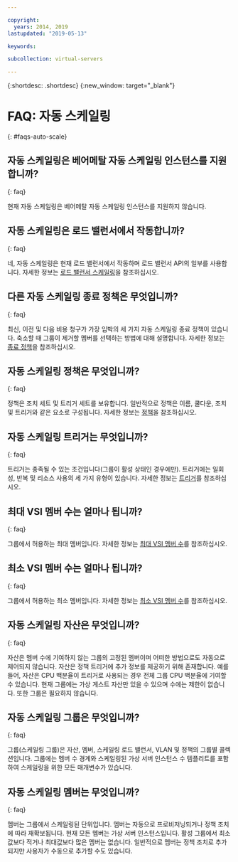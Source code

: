 ```yaml
---

copyright:
  years: 2014, 2019
lastupdated: "2019-05-13"

keywords:

subcollection: virtual-servers

---
```


{:shortdesc: .shortdesc}
{:new_window: target="_blank"}

# FAQ: 자동 스케일링
{: #faqs-auto-scale}

## 자동 스케일링은 베어메탈 자동 스케일링 인스턴스를 지원합니까?
{: faq}

현재 자동 스케일링은 베어메탈 자동 스케일링 인스턴스를 지원하지 않습니다.

## 자동 스케일링은 로드 밸런서에서 작동합니까?
{: faq}

네, 자동 스케일링은 현재 로드 밸런서에서 작동하며 로드 밸런서 API의 일부를 사용합니다. 자세한 정보는 [로드 밸런서 스케일링](/docs/vsi?topic=virtual-servers-auto-scale-terminology)을 참조하십시오.

## 다른 자동 스케일링 종료 정책은 무엇입니까?
{: faq}

최신, 이전 및 다음 비용 청구가 가장 임박의 세 가지 자동 스케일링 종료 정책이 있습니다. 축소할 때 그룹이 제거할 멤버를 선택하는 방법에 대해 설명합니다. 자세한 정보는 [종료 정책](/docs/vsi?topic=virtual-servers-auto-scale-terminology)을 참조하십시오.

## 자동 스케일링 정책은 무엇입니까?
{: faq}

정책은 조치 세트 및 트리거 세트를 보유합니다. 일반적으로 정책은 이름, 쿨다운, 조치 및 트리거와 같은 요소로 구성됩니다. 자세한 정보는 [정책](/docs/vsi?topic=virtual-servers-auto-scale-terminology)을 참조하십시오.

## 자동 스케일링 트리거는 무엇입니까?
{: faq}

트리거는 충족될 수 있는 조건입니다(그룹이 활성 상태인 경우에만). 트리거에는 일회성, 반복 및 리소스 사용의 세 가지 유형이 있습니다. 자세한 정보는 [트리거](/docs/vsi?topic=virtual-servers-auto-scale-terminology)를 참조하십시오.

## 최대 VSI 멤버 수는 얼마나 됩니까?
{: faq}

그룹에서 허용하는 최대 멤버입니다. 자세한 정보는 [최대 VSI 멤버 수](/docs/vsi?topic=virtual-servers-auto-scale-terminology)를 참조하십시오.

## 최소 VSI 멤버 수는 얼마나 됩니까?
{: faq}

그룹에서 허용하는 최소 멤버입니다. 자세한 정보는 [최소 VSI 멤버 수](/docs/vsi?topic=virtual-servers-auto-scale-terminology)를 참조하십시오.

## 자동 스케일링 자산은 무엇입니까?
{: faq}

자산은 멤버 수에 기여하지 않는 그룹의 고정된 멤버이며 어떠한 방법으로도 자동으로 제어되지 않습니다. 자산은 정책 트리거에 추가 정보를 제공하기 위해 존재합니다. 예를 들어, 자산은 CPU 백분율이 트리거로 사용되는 경우 전체 그룹 CPU 백분율에 기여할 수 있습니다. 현재 그룹에는 가상 게스트 자산만 있을 수 있으며 수에는 제한이 없습니다. 또한 그룹은 필요하지 않습니다. 

## 자동 스케일링 그룹은 무엇입니까?
{: faq}

그룹(스케일링 그룹)은 자산, 멤버, 스케일링 로드 밸런서, VLAN 및 정책의 그룹별 콜렉션입니다. 그룹에는 멤버 수 경계와 스케일링된 가상 서버 인스턴스 수 템플리트를 포함하여 스케일링을 위한 모든 매개변수가 있습니다. 

## 자동 스케일링 멤버는 무엇입니까?
{: faq}

멤버는 그룹에서 스케일링된 단위입니다. 멤버는 자동으로 프로비저닝되거나 정책 조치에 따라 재확보됩니다. 현재 모든 멤버는 가상 서버 인스턴스입니다. 활성 그룹에서 최소값보다 적거나 최대값보다 많은 멤버는 없습니다. 일반적으로 멤버는 정책 조치로 추가되지만 사용자가 수동으로 추가할 수도 있습니다. 
